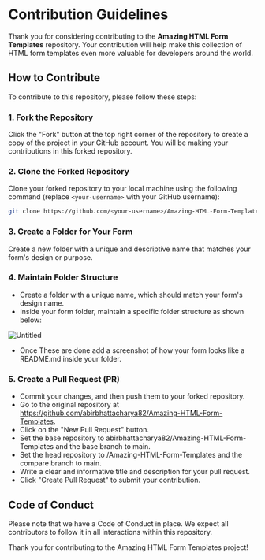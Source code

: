 # Contribution Guidelines

Thank you for considering contributing to the **Amazing HTML Form Templates** repository. Your contribution will help make this collection of HTML form templates even more valuable for developers around the world.

## How to Contribute

To contribute to this repository, please follow these steps:

### 1. Fork the Repository

Click the "Fork" button at the top right corner of the repository to create a copy of the project in your GitHub account. You will be making your contributions in this forked repository.

### 2. Clone the Forked Repository

Clone your forked repository to your local machine using the following command (replace `<your-username>` with your GitHub username):

```bash
git clone https://github.com/<your-username>/Amazing-HTML-Form-Templates.git
```

### 3. Create a Folder for Your Form

Create a new folder with a unique and descriptive name that matches your form's design or purpose.

### 4. Maintain Folder Structure

- Create a folder with a unique name, which should match your form's design name.
- Inside your form folder, maintain a specific folder structure as shown below:

![Untitled](https://github.com/abirbhattacharya82/Amazing-HTML-Form-Templates/assets/70687014/0c6e1af1-58a5-4e32-9fad-c655dffcb332)

- Once These are done add a screenshot of how your form looks like a README.md inside your folder.

### 5. Create a Pull Request (PR)

- Commit your changes, and then push them to your forked repository.
- Go to the original repository at https://github.com/abirbhattacharya82/Amazing-HTML-Form-Templates.
- Click on the "New Pull Request" button.
- Set the base repository to abirbhattacharya82/Amazing-HTML-Form-Templates and the base branch to main.
- Set the head repository to <your-username>/Amazing-HTML-Form-Templates and the compare branch to main.
- Write a clear and informative title and description for your pull request.
- Click "Create Pull Request" to submit your contribution.

## Code of Conduct

Please note that we have a Code of Conduct in place. We expect all contributors to follow it in all interactions within this repository.

Thank you for contributing to the Amazing HTML Form Templates project!
